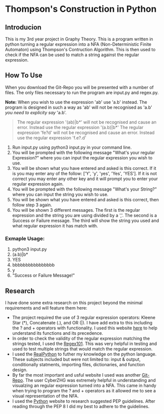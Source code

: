 # Thompson's Construction in Python

## Introducion
This is my 3rd year project in Graphy Theory.  This is a program written in python turning a regular expression into a NFA (Non-Deterministic Finite Automaton) using Thompson's Contruction Algorithm.  This is then used to check if the NFA can be used to match a string against the regular expression.

## How To Use
When you download the Git-Repo you will be presented with a number of files.  The only files necessary to run the program are input.py and regex.py.

**Note:** When you wish to use the expression 'ab' use 'a.b' instead.  The program is designed in such a way as 'ab' will not be recognised as 'a.b' *you need to explicity say* 'a.b'.  
> The regular expression '(ab)|b*' will not be recognised and cause an error.  Instead use the regular expression '(a.b)|b*'
> The regular expression 'fe?d' will not be recognised and cause an error. Instead use the regular expression 'f.e?.d'

1. Run input.py using python3 input.py in your command line.
2. You will be prompted with the following message "What's your regular Expression?" where you can input the regular expression you wish to use.
3. You will be shown what you have entered and asked is this correct.  If it is you may enter any of the follow: ['Y', 'y', 'yes', 'Yes', 'YES'].  If it is not correct you may enter any other key and it will prompt you to enter your regular expression again.
4. You will be prompted with the following message "What's your String?" where you can input the string you wish to use.
5. You will be shown what you have entered and asked is this correct, then follow step 3 again.
6. You will be shown 3 different messages.  The first is the regular expression and the string you are using divided by a ','.  The second is a Success or Failure message.  The third will show the string you used and what regular expression it has match with.

### Exmaple Usage:
1. python3 input.py
2. (a.b)|b*
3. YES
4. bbbbbbbbbbbbbbbb
5. y
6. "Success or Failure Message!"

## Research
I have done some extra research on this project beyond the minimal requirements and will feature them here:
- The project required the use of 3 regular expression operators: Kleene Star (*), Concatenate (.), and OR (|).  I have add extra to this including the ? and + operators with functionality.  I used this website [here](https://www.gnu.org/software/gcal/manual/html_node/Regexp-Operators.html#Regexp-Operators) to help understand its functions and its precedence.
- In order to check the validity of the regular expression matching the strings tested, I used the [Regex101](https://regex101.com/).  This was very helpful in testing and used to test multiple strings that would match the regular expression.
- I used the [RealPython](https://realpython.com/) to futher my knowledge on the python language.  These subjects included but were not limited to: input & output, conditionally statments, importing files, dictionaries, and function design.
- By far the most important and usful website I used was another [Git-Repo](https://cyberzhg.github.io/toolbox/regex2nfa). The user CyberZHG was extremely helpful in understanding and visualzing an regular expression turned into a NFA.  This came in handy when trying to program the ? and  + operators as it allowed me to see a visual representation of the NFA.
- I used the [Python](https://www.python.org/dev/peps/) website to research suggested PEP guidelines.  After reading through the PEP 8 I did my best to adhere to the guidelines.


